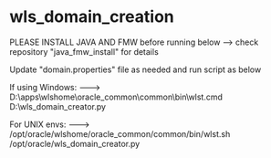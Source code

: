 # wls_domain_creation

PLEASE INSTALL JAVA AND FMW before running below
   --> check repository "java_fmw_install" for details

Update "domain.properties" file as needed and run script as below

If using Windows:
  --->  D:\apps\wlshome\oracle_common\common\bin\wlst.cmd D:\wls_domain_creator.py

For UNIX envs:
  --->  /opt/oracle/wlshome/oracle_common/common/bin/wlst.sh  /opt/oracle/wls_domain_creator.py

